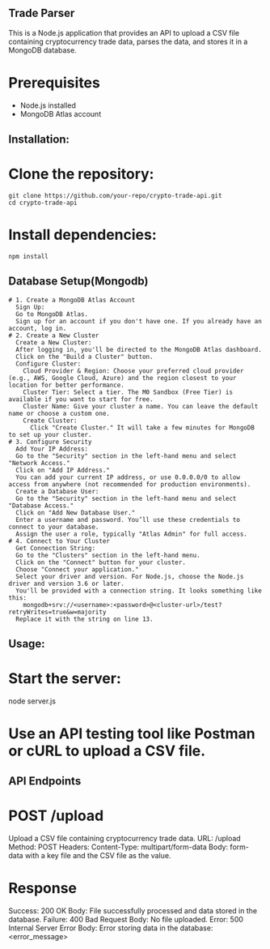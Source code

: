 ## Trade Parser
  This is a Node.js application that provides an API to upload a CSV file containing cryptocurrency trade data, parses the data, and stores it in a MongoDB database.
# Prerequisites
  - Node.js installed
  - MongoDB Atlas account
## Installation:
  # Clone the repository:
    git clone https://github.com/your-repo/crypto-trade-api.git
    cd crypto-trade-api
  # Install dependencies:
    npm install
  ## Database Setup(Mongodb)
    # 1. Create a MongoDB Atlas Account
      Sign Up:
      Go to MongoDB Atlas.
      Sign up for an account if you don't have one. If you already have an account, log in.
    # 2. Create a New Cluster
      Create a New Cluster:
      After logging in, you'll be directed to the MongoDB Atlas dashboard.
      Click on the "Build a Cluster" button.
      Configure Cluster:
        Cloud Provider & Region: Choose your preferred cloud provider (e.g., AWS, Google Cloud, Azure) and the region closest to your location for better performance.
        Cluster Tier: Select a tier. The M0 Sandbox (Free Tier) is available if you want to start for free.
        Cluster Name: Give your cluster a name. You can leave the default name or choose a custom one.
        Create Cluster:
          Click "Create Cluster." It will take a few minutes for MongoDB to set up your cluster.
    # 3. Configure Security
      Add Your IP Address:
      Go to the "Security" section in the left-hand menu and select "Network Access."
      Click on "Add IP Address."
      You can add your current IP address, or use 0.0.0.0/0 to allow access from anywhere (not recommended for production environments).
      Create a Database User:
      Go to the "Security" section in the left-hand menu and select "Database Access."
      Click on "Add New Database User."
      Enter a username and password. You’ll use these credentials to connect to your database.
      Assign the user a role, typically "Atlas Admin" for full access.
    # 4. Connect to Your Cluster
      Get Connection String:
      Go to the "Clusters" section in the left-hand menu.
      Click on the "Connect" button for your cluster.
      Choose "Connect your application."
      Select your driver and version. For Node.js, choose the Node.js driver and version 3.6 or later.
      You'll be provided with a connection string. It looks something like this:
        mongodb+srv://<username>:<password>@<cluster-url>/test?retryWrites=true&w=majority
      Replace it with the string on line 13.
## Usage:
# Start the server:
  node server.js
# Use an API testing tool like Postman or cURL to upload a CSV file.

## API Endpoints
# POST /upload
Upload a CSV file containing cryptocurrency trade data.
  URL: /upload
  Method: POST
  Headers: Content-Type: multipart/form-data
  Body: form-data with a key file and the CSV file as the value.
# Response
  Success: 200 OK
    Body: File successfully processed and data stored in the database.
  Failure: 400 Bad Request
    Body: No file uploaded.
  Error: 500 Internal Server Error
    Body: Error storing data in the database: <error_message>
